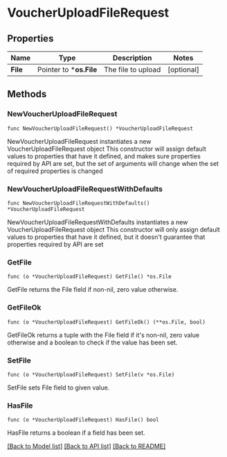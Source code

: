 # VoucherUploadFileRequest

## Properties

Name | Type | Description | Notes
------------ | ------------- | ------------- | -------------
**File** | Pointer to ***os.File** | The file to upload | [optional] 

## Methods

### NewVoucherUploadFileRequest

`func NewVoucherUploadFileRequest() *VoucherUploadFileRequest`

NewVoucherUploadFileRequest instantiates a new VoucherUploadFileRequest object
This constructor will assign default values to properties that have it defined,
and makes sure properties required by API are set, but the set of arguments
will change when the set of required properties is changed

### NewVoucherUploadFileRequestWithDefaults

`func NewVoucherUploadFileRequestWithDefaults() *VoucherUploadFileRequest`

NewVoucherUploadFileRequestWithDefaults instantiates a new VoucherUploadFileRequest object
This constructor will only assign default values to properties that have it defined,
but it doesn't guarantee that properties required by API are set

### GetFile

`func (o *VoucherUploadFileRequest) GetFile() *os.File`

GetFile returns the File field if non-nil, zero value otherwise.

### GetFileOk

`func (o *VoucherUploadFileRequest) GetFileOk() (**os.File, bool)`

GetFileOk returns a tuple with the File field if it's non-nil, zero value otherwise
and a boolean to check if the value has been set.

### SetFile

`func (o *VoucherUploadFileRequest) SetFile(v *os.File)`

SetFile sets File field to given value.

### HasFile

`func (o *VoucherUploadFileRequest) HasFile() bool`

HasFile returns a boolean if a field has been set.


[[Back to Model list]](../README.md#documentation-for-models) [[Back to API list]](../README.md#documentation-for-api-endpoints) [[Back to README]](../README.md)


